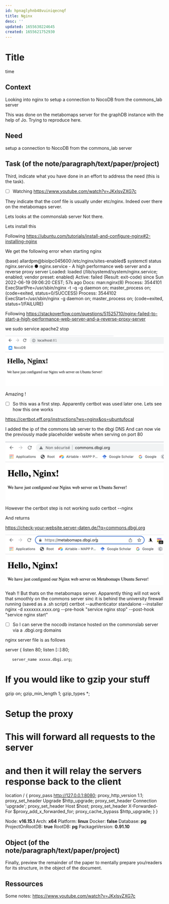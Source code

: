 ```yaml
---
id: hpnaglyhnb48vuiniqecnqf
title: Nginx
desc: ''
updated: 1655630224645
created: 1655621752930
---
```


# Title 
time
## Context
Looking into nginx to setup a connection to NocoDB from the commons_lab server 

This was done on the metabomaps server for the graphDB instance with the help of Jo.
Trying to reproduce here.
## Need
setup a connection to NocoDB from the commons_lab server

## Task (of the note/paragraph/text/paper/project)
Third, indicate what you have done in an effort to address the need (this is the task).
- [ ] Watching https://www.youtube.com/watch?v=JKxlsvZXG7c

They indicate that the conf file is usually under etc/nginx.
Indeed over there on the metabomaps server.

Lets looks at the commonslab server
Not there.

Lets install this

Following https://ubuntu.com/tutorials/install-and-configure-nginx#2-installing-nginx


We get the following error when starting nginx 

(base) allardpm@biolpc045600:/etc/nginx/sites-enabled$ systemctl status nginx.service
● nginx.service - A high performance web server and a reverse proxy server
     Loaded: loaded (/lib/systemd/system/nginx.service; enabled; vendor preset: enabled)
     Active: failed (Result: exit-code) since Sun 2022-06-19 09:06:20 CEST; 57s ago
       Docs: man:nginx(8)
    Process: 3544101 ExecStartPre=/usr/sbin/nginx -t -q -g daemon on; master_process on; (code=exited, status=0/SUCCESS)
    Process: 3544102 ExecStart=/usr/sbin/nginx -g daemon on; master_process on; (code=exited, status=1/FAILURE)


Following https://stackoverflow.com/questions/51525710/nginx-failed-to-start-a-high-performance-web-server-and-a-reverse-proxy-server

we 
 sudo service apache2 stop


 ![](/assets/images/2022-06-19-09-11-18.png)

 Amazing !


 
- [ ] So this was a first step.
Apparently certbot was used later one. Lets see how this one works

https://certbot.eff.org/instructions?ws=nginx&os=ubuntufocal

I added the ip of the commons lab server to the dbgi DNS
And can now vie the previously made placeholder website when serving on port 80

![](/assets/images/2022-06-19-09-43-57.png)

However the certbot step is not working 
sudo certbot --nginx

And returns 


https://check-your-website.server-daten.de/?q=commons.dbgi.org



![](/assets/images/2022-06-19-10-53-34.png)

Yeah !! But thats on the metabomaps server. Apparently thing will not work that smoothly on the commons server sinc it is behind the university firewall
running (saved as a .sh script)
 certbot --authenticator standalone --installer nginx   -d xxxxxxx.xxxx.org --pre-hook "service nginx stop" --post-hook "service nginx start"




- [ ] So I can serve the nocodb instance hosted on the commonslab server via a .dbgi.org domains

nginx server file is as follows

server {
       listen 80;
       listen [::]:80;

       server_name xxxxx.dbgi.org;

  # If you would like to gzip your stuff
  gzip on;
  gzip_min_length 1;
  gzip_types *;

  # Setup the proxy
  # This will forward all requests to the server
  # and then it will relay the servers response back to the client
  location / {
    proxy_pass http://127.0.0.1:8080;
    proxy_http_version 1.1;
    proxy_set_header Upgrade $http_upgrade;
    proxy_set_header Connection 'upgrade';
    proxy_set_header Host $host;
    proxy_set_header X-Forwarded-For $proxy_add_x_forwarded_for;
    proxy_cache_bypass $http_upgrade;
  }
}


Node: **v16.15.1**
Arch: **x64**
Platform: **linux**
Docker: **false**
Database: **pg**
ProjectOnRootDB: **true**
RootDB: **pg**
PackageVersion: **0.91.10**







## Object (of the note/paragraph/text/paper/project)
Finally, preview the remainder of the paper to mentally prepare you/readers for its structure, in the object of the document.


## Ressources
Some notes:
https://www.youtube.com/watch?v=JKxlsvZXG7c




